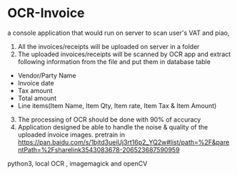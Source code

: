 # OCR-Invoice
a console application that would run on server to scan user's VAT and piao, 
1. All the invoices/receipts will be uploaded on server in a folder 
2. The uploaded invoices/receipts will be scanned by OCR app and extract following information from the file and put them in database table
- Vendor/Party Name  
- Invoice date         
- Tax amount      
- Total amount  
- Line items(Item Name, Item Qty, Item rate, Item Tax &amp; Item Amount) 
3. The processing of OCR should be done with 90% of accuracy
4. Application designed be able to handle the noise &amp; quality of the uploaded invoice images.
pretrain in https://pan.baidu.com/s/1bjtd3ueiUj3rt16p2_YQ2w#list/path=%2F&parentPath=%2Fsharelink3543083678-206523687590959

python3, local OCR , imagemagick and openCV
